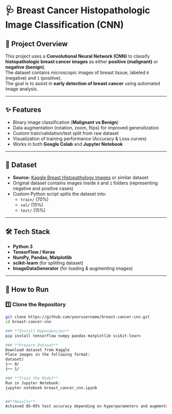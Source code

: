 # 🩺 Breast Cancer Histopathologic Image Classification (CNN)

## 📌 Project Overview  
This project uses a **Convolutional Neural Network (CNN)** to classify **histopathologic breast cancer images** as either **positive (malignant)** or **negative (benign)**.  
The dataset contains microscopic images of breast tissue, labeled `0` (negative) and `1` (positive).  
The goal is to assist in **early detection of breast cancer** using automated image analysis.

---

## ✨ Features
- Binary image classification (**Malignant vs Benign**)
- Data augmentation (rotation, zoom, flips) for improved generalization
- Custom train/validation/test split from raw dataset
- Visualization of training performance (Accuracy & Loss curves)
- Works in both **Google Colab** and **Jupyter Notebook**

---

## 📂 Dataset
- **Source:** [Kaggle Breast Histopathology Images](https://www.kaggle.com/datasets/paultimothymooney/breast-histopathology-images) or similar dataset
- Original dataset contains images inside `0` and `1` folders (representing negative and positive cases)
- Custom Python script splits the dataset into:
  - `train/` (70%)
  - `val/` (15%)
  - `test/` (15%)


---

## 🛠 Tech Stack
- **Python 3**
- **TensorFlow / Keras**
- **NumPy, Pandas, Matplotlib**
- **scikit-learn** (for splitting dataset)
- **ImageDataGenerator** (for loading & augmenting images)

---

## 🚀 How to Run

### **1️⃣ Clone the Repository**
```bash
git clone https://github.com/yourusername/breast-cancer-cnn.git
cd breast-cancer-cnn

### **Install Dependencies**
pip install tensorflow numpy pandas matplotlib scikit-learn

### **Prepare Dataset**
Download dataset from Kaggle
Place images in the following format:
dataset/
├── 0/
├── 1/

### **Train the Model**
Run in Jupyter Notebook:
jupyter notebook breast_cancer_cnn.ipynb


##**Results**
Achieved 85–95% test accuracy depending on hyperparameters and augmentation.
